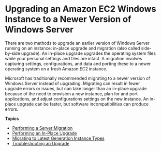 # Upgrading an Amazon EC2 Windows Instance to a Newer Version of Windows Server<a name="serverupgrade"></a>

There are two methods to upgrade an earlier version of Windows Server running on an instance: in\-place upgrade and migration \(also called side\-by\-side upgrade\)\. An in\-place upgrade upgrades the operating system files while your personal settings and files are intact\. A migration involves capturing settings, configurations, and data and porting these to a newer operating system on a fresh Amazon EC2 instance\.

Microsoft has traditionally recommended migrating to a newer version of Windows Server instead of upgrading\. Migrating can result in fewer upgrade errors or issues, but can take longer than an in\-place upgrade because of the need to provision a new instance, plan for and port applications, and adjust configurations settings on the new instance\. An in\-place upgrade can be faster, but software incompatibilities can produce errors\.

**Topics**
+ [Performing a Server Migration](os-migration.md)
+ [Performing an In\-Place Upgrade](os-inplaceupgrade.md)
+ [Migrating to Latest Generation Instance Types](migrating-latest-types.md)
+ [Troubleshooting an Upgrade](os-upgrade-trbl.md)